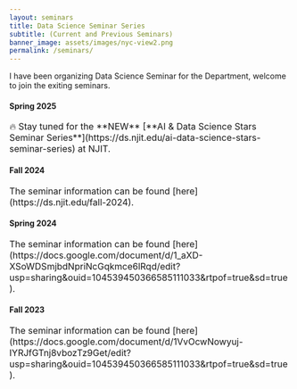 ```yaml
---
layout: seminars
title: Data Science Seminar Series
subtitle: (Current and Previous Seminars)
banner_image: assets/images/nyc-view2.png
permalink: /seminars/
---
```

I have been organizing Data Science Seminar for the Department, welcome to join the exiting seminars.
<!-- Content here would show up above your list of events -->
<h4><b>Spring 2025</b></h4>
<span style="font-size: medium;">🔥 Stay tuned for the **NEW** [**AI & Data Science Stars Seminar Series**](https://ds.njit.edu/ai-data-science-stars-seminar-series) at NJIT.</span>

<h4><b>Fall 2024</b></h4>
<span style="font-size: medium;">The seminar information can be found [here](https://ds.njit.edu/fall-2024).</span>

<h4><b>Spring 2024</b></h4>
<span style="font-size: medium;">The seminar information can be found [here](https://docs.google.com/document/d/1_aXD-XSoWDSmjbdNpriNcGqkmce6lRqd/edit?usp=sharing&ouid=104539450366585111033&rtpof=true&sd=true).</span>

<h4><b>Fall 2023</b></h4>
<span style="font-size: medium;">The seminar information can be found [here](https://docs.google.com/document/d/1VvOcwNowyuj-IYRJfGTnj8vbozTz9Get/edit?usp=sharing&ouid=104539450366585111033&rtpof=true&sd=true).</span>


